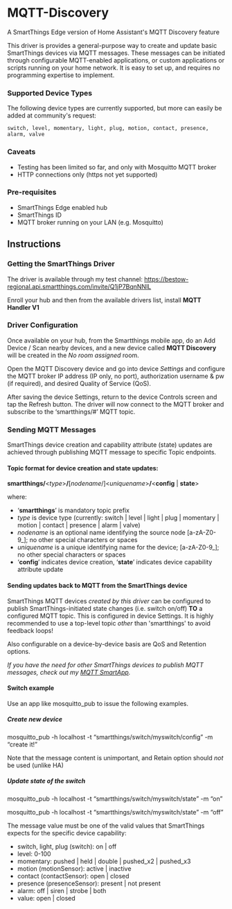 # MQTT-Discovery
A SmartThings Edge version of Home Assistant's MQTT Discovery feature

This driver is provides a general-purpose way to create and update basic SmartThings devices via MQTT messages. These messages can be initiated through configurable MQTT-enabled applications, or custom applications or scripts running on your home network. It is easy to set up, and requires no programming expertise to implement.

### Supported Device Types
The following device types are currently supported, but more can easily be added at community's request:
```
switch, level, momentary, light, plug, motion, contact, presence, alarm, valve
```
### Caveats
- Testing has been limited so far, and only with Mosquitto MQTT broker
- HTTP connections only (https not yet supported)

### Pre-requisites
- SmartThings Edge enabled hub
- SmartThings ID
- MQTT broker running on your LAN (e.g. Mosquitto)

## Instructions

### Getting the SmartThings Driver
The driver is available through my test channel:  https://bestow-regional.api.smartthings.com/invite/Q1jP7BqnNNlL

Enroll your hub and then from the available drivers list, install **MQTT Handler V1**

### Driver Configuration

Once available on your hub, from the Smartthings mobile app, do an Add Device / Scan nearby devices, and a new device called **MQTT Discovery** will be created in the *No room assigned* room.

Open the MQTT Discovery device and go into device *Settings* and configure the MQTT broker IP address (IP only, no port), authorization username & pw (if required), and desired Quality of Service (QoS).

After saving the device Settings, return to the device Controls screen and tap the Refresh button. The driver will now connect to the MQTT broker and subscribe to the ‘smartthings/#’ MQTT topic.

### Sending MQTT Messages

SmartThings device creation and capability attribute (state) updates are achieved through publishing MQTT message to specific Topic endpoints.  

#### Topic format for device creation and state updates:

**smartthings/**\<*type*\>**/**[*nodename*/]\<*uniquename*\>**/**\<**config** | **state**\>

where:

- ‘**smartthings**’ is mandatory topic prefix
- *type* is device type (currently: switch | level | light | plug | momentary | motion | contact | presence | alarm | valve)
- *nodename* is an optional name identifying the source node \[a-zA-Z0-9_\]; no other special characters or spaces
- *uniquename* is a unique identifying name for the device; \[a-zA-Z0-9_\]; no other special characters or spaces
- ‘**config**’ indicates device creation, ‘**state**’ indicates device capability attribute update

#### Sending updates back to MQTT from the SmartThings device

SmartThings MQTT devices *created by this driver* can be configured to publish SmartThings-initiated state changes (i.e. switch on/off) **TO** a configured MQTT topic. This is configured in device Settings.  It is highly recommended to use a top-level topic *other* than 'smartthings' to avoid feedback loops!

Also configurable on a device-by-device basis are QoS and Retention options. 

*If you have the need for other SmartThings devices to publish MQTT messages, check out my [MQTT SmartApp](https://github.com/toddaustin07/MQTT_SmartApp).*

#### Switch example

Use an app like mosquitto_pub to issue the following examples.

##### Create new device

mosquitto_pub -h localhost -t “smartthings/switch/myswitch/config” -m “create it!”

Note that the message content is unimportant, and Retain option should *not* be used (unlike HA)

##### Update state of the switch

mosquitto_pub -h localhost -t “smartthings/switch/myswitch/state” -m “on”

mosquitto_pub -h localhost -t “smartthings/switch/myswitch/state” -m “off”

The message value must be one of the valid values that SmartThings expects for the specific device capability:
- switch, light, plug (switch): on | off
- level: 0-100
- momentary: pushed | held | double | pushed_x2 | pushed_x3
- motion (motionSensor): active | inactive
- contact (contactSensor): open | closed
- presence (presenceSensor): present | not present
- alarm: off | siren | strobe | both
- value: open | closed

